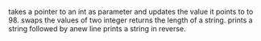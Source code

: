 takes a pointer to an int as parameter and updates the value it points to to 98.
swaps  the values of two integer
returns the length of a string.
prints a string followed by anew line
prints a string in reverse.
